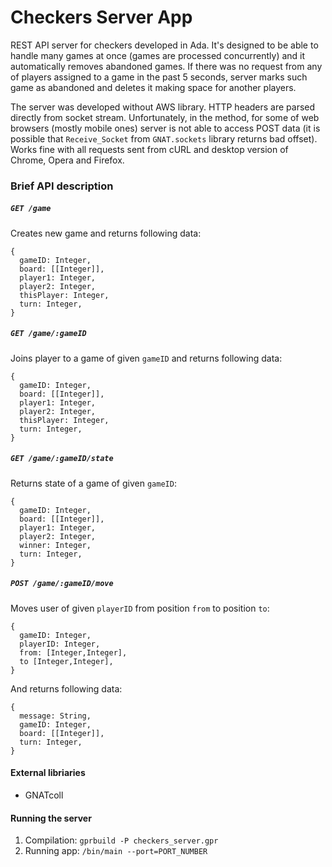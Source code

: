# Checkers Server App

REST API server for checkers developed in Ada. It's designed to be able to handle many games at once (games are processed concurrently) and it automatically removes abandoned games. If there was no request from any of players assigned to a game in the past 5 seconds, server marks such game as abandoned and deletes it making space for another players.

The server was developed without AWS library. HTTP headers are parsed directly from socket stream. Unfortunately, in the method, for some of web browsers (mostly mobile ones) server is not able to access POST data (it is possible that `Receive_Socket` from `GNAT.sockets` library returns bad offset). Works fine with all requests sent from cURL and desktop version of Chrome, Opera and Firefox.

### Brief API description

##### `GET /game`
Creates new game and returns following data:
```
{
  gameID: Integer,
  board: [[Integer]],
  player1: Integer,
  player2: Integer,
  thisPlayer: Integer,
  turn: Integer,
}
```

##### `GET /game/:gameID`
Joins player to a game of given `gameID` and returns following data:
```
{
  gameID: Integer,
  board: [[Integer]],
  player1: Integer,
  player2: Integer,
  thisPlayer: Integer,
  turn: Integer,
}
```

##### `GET /game/:gameID/state`
Returns state of a game of given `gameID`:
```
{
  gameID: Integer,
  board: [[Integer]],
  player1: Integer,
  player2: Integer,
  winner: Integer,
  turn: Integer,
}
```

##### `POST /game/:gameID/move`

Moves user of given `playerID` from position `from` to position `to`:
```
{
  gameID: Integer,
  playerID: Integer,
  from: [Integer,Integer],
  to [Integer,Integer],
}
```
And returns following data:
```
{
  message: String,
  gameID: Integer,
  board: [[Integer]],
  turn: Integer,
}
```

#### External libriaries
- GNATcoll

#### Running the server
1. Compilation: `gprbuild -P checkers_server.gpr`
2. Running app: `/bin/main --port=PORT_NUMBER`
